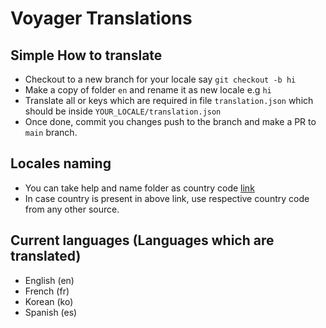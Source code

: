# Voyager Translations

## Simple How to translate
- Checkout to a new branch for your locale say `git checkout -b hi`
- Make a copy of folder `en` and rename it as new locale e.g `hi`
- Translate all or keys which are required in file `translation.json` which should be inside `YOUR_LOCALE/translation.json`
- Once done, commit you changes push to the branch and make a PR to `main` branch.


## Locales naming
- You can take help and name folder as country code [link](https://www.w3.org/International/O-charset-lang.html)
- In case country is present in above link, use respective country code from any other source.


## Current languages (Languages which are translated)
- English (en)
- French (fr)
- Korean (ko)
- Spanish (es)
